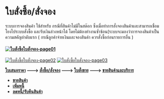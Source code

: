 # ใบสั่งซื้อ/สั่งจอง

ระบบการจองสินค้า ใช้สำหรับ กรณีที่สินค้าไม่มีในสต๊อก
ซึ่งเมื่อทำการสั่งจองสินค้าและสามารถเชื่อมโยงไประบบสั่งซื้อ
และรับเงินล่วงหน้าได้
โดยไม่ต้องทำงานซ้ำซ้อน(ระบบจะมองว่าการจองสินค้าเป็นความสคัญลำดับแรก (
กรณีลูกค้าจ่ายเงินและจองสินค้า ควรสั่งซื้อก่อนรายการอื่น )

#### [![ใบสั่งซื้อใบสั่งจอง-page01](http://www.smlaccount.com/manual/wp-content/uploads/2017/10/ใบสั่งซื้อใบสั่งจอง-page01.jpg)](http://www.smlaccount.com/manual/wp-content/uploads/2017/10/ใบสั่งซื้อใบสั่งจอง-page01.jpg)
[![ใบสั่งซื้อใบสั่งจอง-page02](http://www.smlaccount.com/manual/wp-content/uploads/2017/10/ใบสั่งซื้อใบสั่งจอง-page02.jpg)](http://www.smlaccount.com/manual/wp-content/uploads/2017/10/ใบสั่งซื้อใบสั่งจอง-page02.jpg)
[![ใบสั่งซื้อใบสั่งจอง-page03](http://www.smlaccount.com/manual/wp-content/uploads/2017/10/ใบสั่งซื้อใบสั่งจอง-page03.jpg)](http://www.smlaccount.com/manual/wp-content/uploads/2017/10/ใบสั่งซื้อใบสั่งจอง-page03.jpg)

  **[ใบเสนอราคา](http://www.smlaccount.com/manual/?page_id=573) \--->
    [สั่งซื้อ/สั่งจอง](http://www.smlaccount.com/manual/?page_id=577) \--->
    [ใบสั่งขาย](http://www.smlaccount.com/manual/?page_id=581) \--->
    [ขายสินค้าและบริการ ](http://www.smlaccount.com/manual/?page_id=593)**

  * **[ขายสินค้า](http://www.smlaccount.com/manual/?page_id=597)**
  * **[เพิ่มหนี้](http://www.smlaccount.com/manual/?page_id=601)**
  * **[ลดหนี้/รับคืนสินค้า](http://www.smlaccount.com/manual/?page_id=605)**

